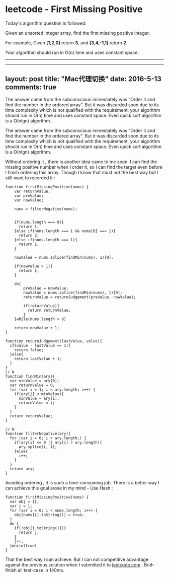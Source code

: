 # leetcode - First Missing Positive


Today's algorithm question is followed:

Given an unsorted integer array, find the first missing positive integer.

For example,
    Given **[1,2,0]** return **3**,
    and **[3,4,-1,1]** return **2**.

Your algorithm should run in O(n) time and uses constant space.

- - -

---
layout: post
title:  "Mac代理切换"
date:   2016-5-13
comments: true
---

<p class="intro">
The answer came from the subconscious immediately was "Order it and find the number in the ordered array". But it was discarded soon due to its time complexity which is not qualified with the requirement, your algorithm should run in O(n) time and uses constant space. Even quick sort algorithm is a O(nlgn) algorithm.
</p>




The answer came from the subconscious immediately was "Order it and find the number in the ordered array". But it was discarded soon due to its time complexity which is not qualified with the requirement, your algorithm should run in O(n) time and uses constant space. Even quick sort algorithm is a O(nlgn) algorithm.

Without ordering it , there is another idea came to me soon. I can find the missing positive number when I order it, so I can find the target even before I finish ordering this array. Though I know that must not the best way but I still want to recorded it : 

    function firstMissingPositive(nums) {
        var returnValue;
        var preValue;
        var nowValue;
    
        nums = filterNegative(nums);
    
    
        if(nums.length === 0){
          return 1;
        }else if(nums.length === 1 && nums[0] === 1){
          return 2;
        }else if(nums.length === 1){
          return 1;
        }
    
        nowValue = nums.splice(findMin(nums), 1)[0];
    
        if(nowValue > 1){
          return 1;
        }
    
        do{
            preValue = nowValue;
            nowValue = nums.splice(findMin(nums), 1)[0];
            returnValue = returnJudgement(preValue, nowValue);
    
            if(returnValue){
              return returnValue;
            }
        }while(nums.length > 0)
    
        return nowValue + 1;
    }
    
    function returnJudgement(lastValue, value){
      if(value - lastValue <= 1){
        return false;
      }else{
        return lastValue + 1;
      }
    }
    // N
    function findMin(ary){
      var minValue = ary[0];
      var returnValue = 0;
      for (var i = 1; i < ary.length; i++) {
        if(ary[i] < minValue){
          minValue = ary[i];
          returnValue = i;
        }
      }
      return returnValue;
    }
    
    // N
    function filterNegative(ary){
      for (var i = 0; i < ary.length;) {
        if(ary[i] <= 0 || ary[i] > ary.length){
          ary.splice(i, 1);
        }else{
          i++;
        }
      }
      return ary;
    }


Avoiding ordering , it is such a time-consuming job. There is a better way I can achieve this goal arose in my mind - Use Hash :



    function firstMissingPositive(nums) {
      var obj = {};
      var j = 1;
      for (var i = 0; i < nums.length; i++) {
        obj[nums[i].toString()] = true;
      }
      do {
        if(!obj[j.toString()]){
          return j;
        }
        j++;
      }while(true)
    }


That the best way I can achieve. But I can not competitive advantage against the previous solution when I submitted it to [leetcode.com](http://leetcode.com) . Both finish all test-case in 140ms.

